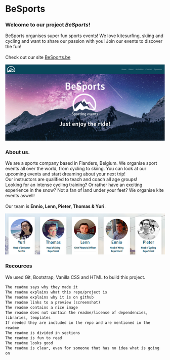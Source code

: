 # BeSports

### Welcome to our project *BeSports*!

BeSports organises super fun sports events!
We love kitesurfing, skiing and cycling and want to share our passion with you! Join our events to discover the fun!
<br/>
<br/>
Check out our site [BeSports.be](https://thomaswillems.github.io/BeSports/)
<br/>

![Screenshot](home/img/besports.png)

### About us.

We are a sports company based in Flanders, Belgium. We organise sport events all over the world, from cycling to skiing. You can look at our upcoming events and start dreaming about your next trip!
<br/> 
Our instructors are qualified to teach and coach all age groups!
<br/>
Looking for an intense cycling training? Or rather have an exciting experience in the snow? Not a fan of land under your feet? We organise kite events aswell!
<br>
<br>
Our team is **Ennio, Lenn, Pieter, Thomas & Yuri**.

![About](home/img/about.png)

### Recources

We used Git, Bootstrap, Vanilla CSS and HTML to build this project. 

    The readme says why they made it
    The readme explains what this repo/project is
    The readme explains why it is on github
    The readme links to a preview (screenshot)
    The readme contains a nice image
    The readme does not contain the readme/license of dependencies, libraries, templates
    If needed they are included in the repo and are mentioned in the readme
    The readme is divided in sections
    The readme is fun to read
    The readme looks good
    The readme is clear, even for someone that has no idea what is going on
